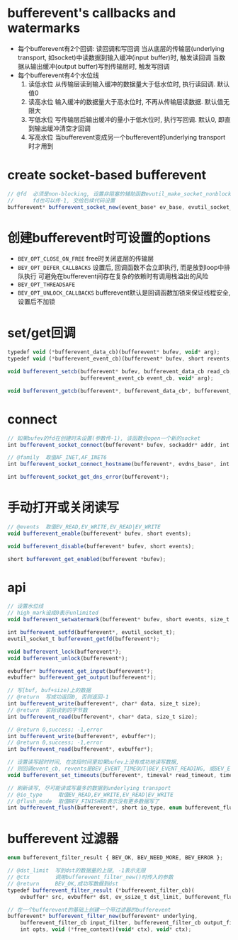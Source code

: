 # bufferevent's callbacks and watermarks
- 每个bufferevent有2个回调: 读回调和写回调
  当从底层的传输层(underlying transport, 如socket)中读数据到输入缓冲(input buffer)时, 触发读回调
  当数据从输出缓冲(output buffer)写到传输层时, 触发写回调
- 每个bufferevent有4个水位线
  1. 读低水位  从传输层读到输入缓冲的数据量大于低水位时, 执行读回调. 默认值0
  2. 读高水位  输入缓冲的数据量大于高水位时, 不再从传输层读数据. 默认值无限大
  3. 写低水位  写传输层后输出缓冲的量小于低水位时, 执行写回调. 默认0, 即直到输出缓冲清空才回调
  4. 写高水位  当bufferevent变成另一个bufferevent的underlying transport时才用到

# create socket-based bufferevent
```js
// @fd  必须是non-blocking, 设置非阻塞的辅助函数evutil_make_socket_nonblocking()
//      fd也可以传-1, 交给后续代码设置
bufferevent* bufferevent_socket_new(event_base* ev_base, evutil_socket_t fd, enum bufferevent_options opts);
```

# 创建bufferevent时可设置的options
- `BEV_OPT_CLOSE_ON_FREE`
  free时关闭底层的传输层
- `BEV_OPT_DEFER_CALLBACKS`
  设置后, 回调函数不会立即执行, 而是放到loop中排队执行
  可避免在bufferevent间存在复杂的依赖时有调用栈溢出的风险
- `BEV_OPT_THREADSAFE`
- `BEV_OPT_UNLOCK_CALLBACKS`
  bufferevent默认是回调函数加锁来保证线程安全, 设置后不加锁

# set/get回调
```js
typedef void (*bufferevent_data_cb)(bufferevent* bufev, void* arg);
typedef void (*bufferevent_event_cb)(bufferevent* bufev, short revents, void* arg);

void bufferevent_setcb(bufferevent* bufev, bufferevent_data_cb read_cb, bufferevent_data_cb write_cb,
                       bufferevent_event_cb event_cb, void* arg);

void bufferevent_getcb(bufferevent*, bufferevent_data_cb*, bufferevent_data_cb*, bufferevent_event_cb*, void**);
```

# connect
```js
// 如果bufev的fd在创建时未设置(参数传-1), 该函数会open一个新的socket
int bufferevent_socket_connect(bufferevent* bufev, sockaddr* addr, int addrlen);

// @family  取值AF_INET,AF_INET6
int bufferevent_socket_connect_hostname(bufferevent*, evdns_base*, int family, char* hostname, int port);

int bufferevent_socket_get_dns_error(bufferevent*);
```

# 手动打开或关闭读写
```js
// @events  取值EV_READ,EV_WRITE,EV_READ|EV_WRITE
void bufferevent_enable(bufferevent* bufev, short events);

void bufferevent_disable(bufferevent* bufev, short events);

short bufferevent_get_enabled(bufferevent *bufev);
```

# api
```js
// 设置水位线
// high_mark设成0表示unlimited
void bufferevent_setwatermark(bufferevent* bufev, short events, size_t low_mark, size_t high_mark);

int bufferevent_setfd(bufferevent*, evutil_socket_t);
evutil_socket_t bufferevent_getfd(bufferevent*);

void bufferevent_lock(bufferevent*);
void bufferevent_unlock(bufferevent*);

evbuffer* bufferevent_get_input(bufferevent*);
evbuffer* bufferevent_get_output(bufferevent*);

// 写[buf, buf+size)上的数据
// @return  写成功返回0, 否则返回-1
int bufferevent_write(bufferevent*, char* data, size_t size);
// @return  实际读到的字节数
int bufferevent_read(bufferevent*, char* data, size_t size);

// @return 0,success; -1,error
int bufferevent_write(bufferevent*, evbuffer*);
// @return 0,success; -1,error
int bufferevent_read(bufferevent*, evbuffer*);

// 设置读写超时时间, 在这段时间里如果bufev上没有成功地读写数据,
// 则回调event_cb, revents是BEV_EVENT_TIMEOUT|BEV_EVENT_READING, 或BEV_EVENT_TIMEOUT|BEV_EVENT_WRITING
void bufferevent_set_timeouts(bufferevent*, timeval* read_timeout, timeval* write_timeout);

// 刷新读写, 尽可能读或写最多的数据到underlying transport
// @io_type     取值EV_READ,EV_WRITE,EV_READ|EV_WRITE
// @flush_mode  取值BEV_FINISHED表示没有更多数据写了
int bufferevent_flush(bufferevent*, short io_type, enum bufferevent_flush_mode flush_mode);
```

# bufferevent 过滤器
```js
enum bufferevent_filter_result { BEV_OK, BEV_NEED_MORE, BEV_ERROR };

// @dst_limit  写到dst的数据量的上限, -1表示无限
// @ctx        调用bufferevent_filter_new()时传入的参数
// @return     BEV_OK,成功写数据到dst
typedef bufferevent_filter_result (*bufferevent_filter_cb)(
    evbuffer* src, evbuffer* dst, ev_ssize_t dst_limit, bufferevent_flush_mode mode, void* ctx);

// 在一个bufferevent的基础上创建一个带过滤器的bufferevent
bufferevent* bufferevent_filter_new(bufferevent* underlying,
    bufferevent_filter_cb input_filter, bufferevent_filter_cb output_filter,
    int opts, void (*free_context)(void* ctx), void* ctx);
```